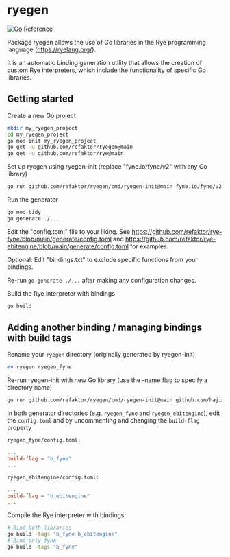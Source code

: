 # ryegen

[![Go Reference](https://pkg.go.dev/badge/github.com/refaktor/ryegen.svg)](https://pkg.go.dev/github.com/refaktor/ryegen)

Package ryegen allows the use of Go libraries in the Rye programming language (https://ryelang.org/).

It is an automatic binding generation utility that allows the creation of custom Rye interpreters, which include the functionality of specific Go libraries.

## Getting started

Create a new Go project
```bash
mkdir my_ryegen_project
cd my_ryegen_project
go mod init my_ryegen_project
go get -u github.com/refaktor/ryegen@main
go get -u github.com/refaktor/rye@main
```

Set up ryegen using ryegen-init (replace "fyne.io/fyne/v2" with any Go library)
```bash
go run github.com/refaktor/ryegen/cmd/ryegen-init@main fyne.io/fyne/v2
```

Run the generator
```bash
go mod tidy
go generate ./...
```

Edit the "config.toml" file to your liking. See https://github.com/refaktor/rye-fyne/blob/main/generate/config.toml and https://github.com/refaktor/rye-ebitengine/blob/main/generate/config.toml for examples.

Optional: Edit "bindings.txt" to exclude specific functions from your bindings.

Re-run `go generate ./...` after making any configuration changes.

Build the Rye interpreter with bindings
```bash
go build
```

## Adding another binding / managing bindings with build tags

Rename your `ryegen` directory (originally generated by ryegen-init)
```bash
mv ryegen ryegen_fyne
```

Re-run ryegen-init with new Go library (use the -name flag to specify a directory name)
```bash
go run github.com/refaktor/ryegen/cmd/ryegen-init@main github.com/hajimehoshi/ebiten -name="ryegen_ebitengine"
```

In both generator directories (e.g. `ryegen_fyne` and `ryegen_ebitengine`), edit the `config.toml` and by uncommenting and changing the `build-flag` property

`ryegen_fyne/config.toml:`
```toml
...
build-flag = "b_fyne"
...
```

`ryegen_ebitengine/config.toml:`
```toml
...
build-flag = "b_ebitengine"
...
```

Compile the Rye interpreter with bindings
```bash
# Bind both libraries
go build -tags "b_fyne b_ebitengine"
# Bind only fyne
go build -tags "b_fyne"
```
